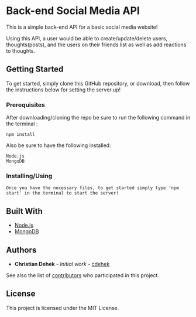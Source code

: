 # Back-end Social Media API

This is a simple back-end API for a basic social media website!

Using this API, a user would be able to create/update/delete users, thoughts(posts), and the users on their friends list as well as add reactions to thoughts.


## Getting Started

To get started, simply clone this GitHub repository, or download, then follow the instructions below for setting the server up!



### Prerequisites

After downloading/cloning the repo be sure to run the following command in the terminal :

```
npm install
```

Also be sure to have the following installed: 

```
Node.js
MongoDB
```

### Installing/Using
```
Once you have the necessary files, to get started simply type 'npm start' in the terminal to start the server!

```


## Built With
* [Node.js](https://nodejs.org/en/)
* [MongoDB](https://www.mongodb.com/)

## Authors

* **Christian Dehek** - *Initial work* - [cdehek](https://github.com/cdehek)

See also the list of [contributors](https://github.com/cdehek/nosql-social-media-api/contributors) who participated in this project.

## License

This project is licensed under the MIT License.
